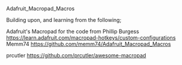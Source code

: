 Adafruit_Macropad_Macros

Building upon, and learning from the following;

Adafruit's Macropad for the code from Phillip Burgess https://learn.adafruit.com/macropad-hotkeys/custom-configurations
Memm74 https://github.com/memm74/Adafruit_Macropad_Macros

prcutler https://github.com/prcutler/awesome-macropad